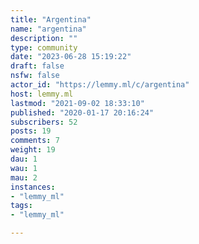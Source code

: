 ```yaml
---
title: "Argentina" 
name: "argentina"
description: ""
type: community
date: "2023-06-28 15:19:22"
draft: false
nsfw: false
actor_id: "https://lemmy.ml/c/argentina"
host: lemmy.ml
lastmod: "2021-09-02 18:33:10"
published: "2020-01-17 20:16:24"
subscribers: 52
posts: 19
comments: 7
weight: 19
dau: 1
wau: 1
mau: 2
instances:
- "lemmy_ml"
tags: 
- "lemmy_ml"

---
```

